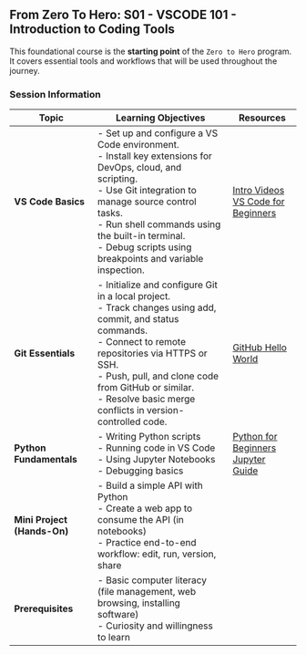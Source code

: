 ## From Zero To Hero: **S01 - VSCODE 101 - Introduction to Coding Tools**

This foundational course is the **starting point** of the `Zero to Hero` program. It covers essential tools and workflows that will be used throughout the journey.

### Session Information

| Topic                       | Learning Objectives                                                                                                                                                                                                                                                                        | Resources                                                                                                                                                           |
| --------------------------- | ------------------------------------------------------------------------------------------------------------------------------------------------------------------------------------------------------------------------------------------------------------------------------------------ | ------------------------------------------------------------------------------------------------------------------------------------------------------------------- |
| **VS Code Basics**          | - Set up and configure a VS Code environment. <br>- Install key extensions for DevOps, cloud, and scripting.<br>- Use Git integration to manage source control tasks.<br>- Run shell commands using the built-in terminal.<br>- Debug scripts using breakpoints and variable inspection.   | [Intro Videos](https://code.visualstudio.com/docs/getstarted/introvideos)<br>[VS Code for Beginners](https://www.youtube.com/watch?v=fnPhJHN0jTE)                   |
| **Git Essentials**          | - Initialize and configure Git in a local project.<br>- Track changes using add, commit, and status commands.<br>- Connect to remote repositories via HTTPS or SSH.<br>- Push, pull, and clone code from GitHub or similar.<br>- Resolve basic merge conflicts in version-controlled code. | [GitHub Hello World](https://guides.github.com/activities/hello-world/)                                                                                             |
| **Python Fundamentals**     | - Writing Python scripts<br>- Running code in VS Code<br>- Using Jupyter Notebooks<br>- Debugging basics                                                                                                                                                                                   | [Python for Beginners](https://learn.microsoft.com/en-us/training/modules/intro-to-python/)<br>[Jupyter Guide](https://www.w3schools.com/python/python_jupyter.asp) |
| **Mini Project (Hands-On)** | - Build a simple API with Python<br>- Create a web app to consume the API (in notebooks)<br>- Practice end-to-end workflow: edit, run, version, share                                                                                                                                      |                                                                                                                                                                     |
| **Prerequisites**           | - Basic computer literacy (file management, web browsing, installing software)<br>- Curiosity and willingness to learn                                                                                                                                                                     |                                                                                                                                                                     |